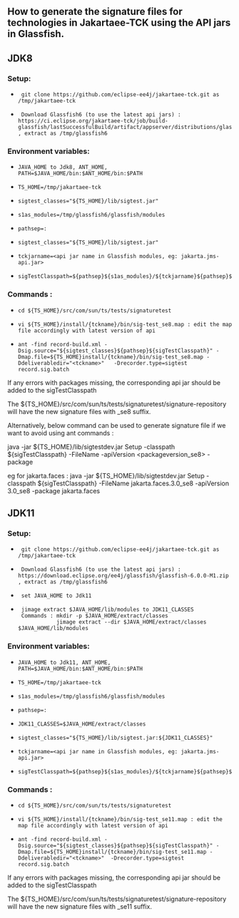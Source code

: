 ## How to generate the signature files for technologies in Jakartaee-TCK using the API jars in Glassfish.

## JDK8

### Setup:

*      git clone https://github.com/eclipse-ee4j/jakartaee-tck.git as /tmp/jakartaee-tck
*      Download Glassfish6 (to use the latest api jars) : https://ci.eclipse.org/jakartaee-tck/job/build-glassfish/lastSuccessfulBuild/artifact/appserver/distributions/glassfish/target/glassfish.zip , extract as /tmp/glassfish6


### Environment variables:
*     JAVA_HOME to Jdk8, ANT_HOME, PATH=$JAVA_HOME/bin:$ANT_HOME/bin:$PATH
*     TS_HOME=/tmp/jakartaee-tck
*     sigtest_classes="${TS_HOME}/lib/sigtest.jar"
*     s1as_modules=/tmp/glassfish6/glassfish/modules
*     pathsep=:
*     sigtest_classes="${TS_HOME}/lib/sigtest.jar"
*     tckjarname=<api jar name in Glassfish modules, eg: jakarta.jms-api.jar>
*     sigTestClasspath=${pathsep}${s1as_modules}/${tckjarname}${pathsep}${JAVA_HOME}/jre/lib/rt.jar${pathsep}


### Commands :

*     cd ${TS_HOME}/src/com/sun/ts/tests/signaturetest
*     vi ${TS_HOME}/install/{tckname}/bin/sig-test_se8.map : edit the map file accordingly with latest version of api
*     ant -find record-build.xml -Dsig.source="${sigtest_classes}${pathsep}${sigTestClasspath}" -Dmap.file=${TS_HOME}install/{tckname}/bin/sig-test_se8.map -Ddeliverabledir="<tckname>"   -Drecorder.type=sigtest record.sig.batch

If any errors with packages missing, the corresponding api jar should be added to the sigTestClasspath

The ${TS_HOME}/src/com/sun/ts/tests/signaturetest/signature-repository will have the new signature files with _se8 suffix.

Alternatively, below command can be used to generate signature file if we want to avoid using ant commands :

java -jar ${TS_HOME}/lib/sigtestdev.jar Setup -classpath ${sigTestClasspath}  -FileName <signature-file-name>  -apiVersion <packageversion_se8> -package <packagename>

eg for jakarta.faces : java -jar ${TS_HOME}/lib/sigtestdev.jar Setup -classpath ${sigTestClasspath}  -FileName jakarta.faces.3.0_se8  -apiVersion 3.0_se8 -package jakarta.faces


## JDK11

### Setup:

*      git clone https://github.com/eclipse-ee4j/jakartaee-tck.git as /tmp/jakartaee-tck
*      Download Glassfish6 (to use the latest api jars) : https://download.eclipse.org/ee4j/glassfish/glassfish-6.0.0-M1.zip , extract as /tmp/glassfish6
*      set JAVA_HOME to Jdk11
*      jimage extract $JAVA_HOME/lib/modules to JDK11_CLASSES
       Commands : mkdir -p $JAVA_HOME/extract/classes
                  jimage extract --dir $JAVA_HOME/extract/classes $JAVA_HOME/lib/modules

### Environment variables:

*     JAVA_HOME to Jdk11, ANT_HOME, PATH=$JAVA_HOME/bin:$ANT_HOME/bin:$PATH
*     TS_HOME=/tmp/jakartaee-tck
*     s1as_modules=/tmp/glassfish6/glassfish/modules
*     pathsep=:
*     JDK11_CLASSES=$JAVA_HOME/extract/classes
*     sigtest_classes="${TS_HOME}/lib/sigtest.jar:${JDK11_CLASSES}"
*     tckjarname=<api jar name in Glassfish modules, eg: jakarta.jms-api.jar>
*     sigTestClasspath=${pathsep}${s1as_modules}/${tckjarname}${pathsep}${JDK11_CLASSES}/java.base${pathsep}${JDK11_CLASSES}/java.logging${pathsep}${JDK11_CLASSES}/java.xml${pathsep}${JDK11_CLASSES}/java.desktop${pathsep}${JDK11_CLASSES}/java.instrument${pathsep}${JDK11_CLASSES}/java.transaction.xa${pathsep}${JDK11_CLASSES}/java.naming${pathsep}${JDK11_CLASSES}/java.sql${pathsep}${JDK11_CLASSES}/java.rmi${pathsep}${JDK11_CLASSES}/java.management


### Commands :

*     cd ${TS_HOME}/src/com/sun/ts/tests/signaturetest
*     vi ${TS_HOME}/install/{tckname}/bin/sig-test_se11.map : edit the map file accordingly with latest version of api
*     ant -find record-build.xml -Dsig.source="${sigtest_classes}${pathsep}${sigTestClasspath}" -Dmap.file=${TS_HOME}install/{tckname}/bin/sig-test_se11.map -Ddeliverabledir="<tckname>"  -Drecorder.type=sigtest record.sig.batch


If any errors with packages missing, the corresponding api jar should be added to the sigTestClasspath

The ${TS_HOME}/src/com/sun/ts/tests/signaturetest/signature-repository will have the new signature files with _se11 suffix.
